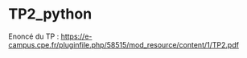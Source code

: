 # TP2_python

Enoncé du TP : https://e-campus.cpe.fr/pluginfile.php/58515/mod_resource/content/1/TP2.pdf